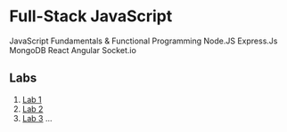 # Full-Stack JavaScript
JavaScript Fundamentals & Functional Programming
Node.JS
Express.Js
MongoDB
React
Angular
Socket.io

## Labs
1. [Lab 1](labs/lab1/instructions.md)
2. [Lab 2](labs/lab2/instructions.md)
3. [Lab 3](labs/lab3/instructions.md)
...